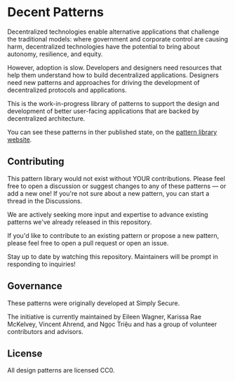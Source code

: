 # Decent Patterns

Decentralized technologies enable alternative applications that challenge the traditional models: where government and corporate control are causing harm, decentralized technologies have the potential to bring about autonomy, resilience, and equity.

However, adoption is slow. Developers and designers need resources that help them understand how to build decentralized applications. Designers need new patterns and approaches for driving the development of decentralized protocols and applications.

This is the work-in-progress library of patterns to support the design and development of better user-facing applications that are backed by decentralized architecture.

You can see these patterns in ther published state, on the [pattern library website](https://decentpatterns.com/library/).

## Contributing

This pattern library would not exist without YOUR contributions. Please feel free to open a discussion or suggest changes to any of these patterns — or add a new one! If you're not sure about a new pattern, you can start a thread in the Discussions.

We are actively seeking more input and expertise to advance existing patterns we've already released in this repository.

If you'd like to contribute to an existing pattern or propose a new pattern, please feel free to open a pull request or open an issue.

Stay up to date by watching this repository. Maintainers will be prompt in responding to inquiries!

## Governance

These patterns were originally developed at Simply Secure.

The initiative is currently maintained by Eileen Wagner, Karissa Rae McKelvey, Vincent Ahrend, and Ngọc Triệu and has a group of volunteer contributors and advisors.

## License

All design patterns are licensed CC0.
